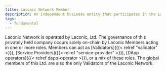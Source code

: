 ```yaml
---
title: Laconic Network Member
description: An independent business entity that participates in the Laconic Network
tags:
  - fundamental
---
```


Laconic Network is operated by Laconic, Ltd. The governance of this privately held company occurs solely on-chain by Laconic Members acting in one or more roles. Members can act as [Validators]({{< relref "validator" >}}), [Service Providers]({{< relref "service-provider" >}}), [DApp operators]({{< relref dapp-operator >}}), or a mix of these roles. The global members of this Ltd. are also the only Validators of the Laconic Network.
